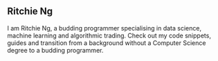 ## Ritchie Ng

I am Ritchie Ng, a budding programmer specialising in data science, machine learning and algorithmic trading. Check out my code snippets, guides and transition from a background without a Computer Science degree to a budding programmer.
